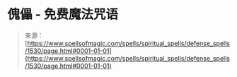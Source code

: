<!--yml

category: 未分类

date: 2024-06-12 18:34:36

-->

# 傀儡 - 免费魔法咒语

> 来源：[https://www.spellsofmagic.com/spells/spiritual_spells/defense_spells/1530/page.html#0001-01-01](https://www.spellsofmagic.com/spells/spiritual_spells/defense_spells/1530/page.html#0001-01-01)

